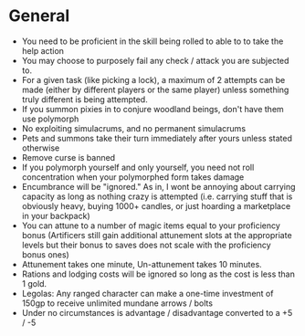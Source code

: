 # General

* You need to be proficient in the skill being rolled to able to to take the help action
* You may choose to purposely fail any check / attack you are subjected to.
* For a given task (like picking a lock), a maximum of 2 attempts can be made (either by different players or the same player) unless something truly different is being attempted.
* If you summon pixies in to conjure woodland beings, don't have them use polymorph
* No exploiting simulacrums, and no permanent simulacrums
* Pets and summons take their turn immediately after yours unless stated otherwise
* Remove curse is banned
* If you polymorph yourself and only yourself, you need not roll concentration when your polymorphed form takes damage
* Encumbrance will be "ignored." As in, I wont be annoying about carrying capacity as long as nothing crazy is attempted (i.e. carrying stuff that is obviously heavy, buying 1000+ candles, or just hoarding a marketplace in your backpack)
* You can attune to a number of magic items equal to your proficiency bonus (Artificers still gain additional attunement slots at the appropriate levels but their bonus to saves does not scale with the proficiency bonus ones)
* Attunement takes one minute, Un-attunement takes 10 minutes.
* Rations and lodging costs will be ignored so long as the cost is less than 1 gold.
* Legolas: Any ranged character can make a one-time investment of 150gp to receive unlimited mundane arrows / bolts
* Under no circumstances is advantage / disadvantage converted to a +5 / -5
